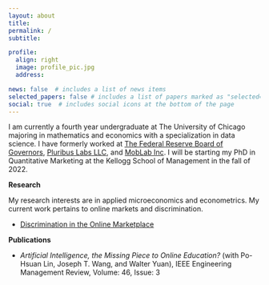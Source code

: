 ```yaml
---
layout: about
title: 
permalink: /
subtitle: 

profile:
  align: right
  image: profile_pic.jpg
  address:

news: false  # includes a list of news items
selected_papers: false # includes a list of papers marked as "selected={true}"
social: true  # includes social icons at the bottom of the page
---
```


I am currently a fourth year undergraduate at The University of Chicago majoring in mathematics and economics with a specialization in data science. I have formerly worked at [The Federal Reserve Board of Governors](https://www.federalreserve.gov/), [Pluribus Labs LLC](https://pluribuslabs.com), and [MobLab Inc](https://www.moblab.com/). I will be starting my PhD in Quantitative Marketing at the Kellogg School of Management in the fall of 2022.

**Research**

My research interests are in applied microeconomics and econometrics. My current work pertains to online markets and discrimination.
 - [Discrimination in the Online Marketplace](https://papers.ssrn.com/sol3/papers.cfm?abstract_id=3964267)

**Publications**
 - *Artificial Intelligence, the Missing Piece to Online Education?* (with Po-Hsuan Lin, Joseph T. Wang, and Walter Yuan), IEEE Engineering Management Review, Volume: 46, Issue: 3

